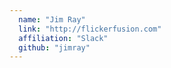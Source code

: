 ```yaml
---
  name: "Jim Ray"
  link: "http://flickerfusion.com"
  affiliation: "Slack"
  github: "jimray"
---
```

